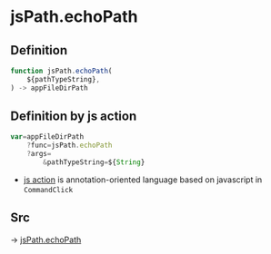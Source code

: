 # jsPath.echoPath

## Definition

```js.js
function jsPath.echoPath(
	${pathTypeString},
) -> appFileDirPath
```


## Definition by js action

```js.js
var=appFileDirPath
	?func=jsPath.echoPath
	?args=
		&pathTypeString=${String}
```

- [js action](#) is annotation-oriented language based on javascript in `CommandClick`

## Src

-> [jsPath.echoPath](https://github.com/puutaro/CommandClick/blob/master/app/src/main/java/com/puutaro/commandclick/fragment_lib/terminal_fragment/js_interface/JsPath.kt#L112)


